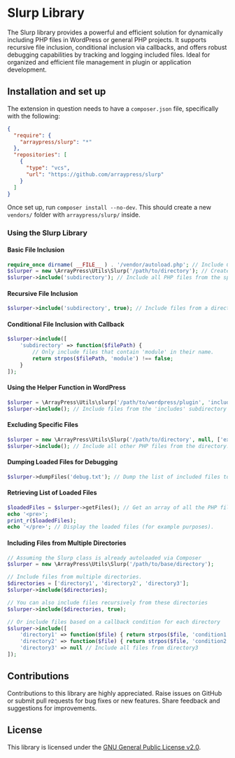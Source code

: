 # Slurp Library

The Slurp library provides a powerful and efficient solution for dynamically including PHP files in WordPress or general PHP projects. It supports recursive file inclusion, conditional inclusion via callbacks, and offers robust debugging capabilities by tracking and logging included files. Ideal for organized and efficient file management in plugin or application development.
## Installation and set up

The extension in question needs to have a `composer.json` file, specifically with the following:

```json 
{
  "require": {
    "arraypress/slurp": "*"
  },
  "repositories": [
    {
      "type": "vcs",
      "url": "https://github.com/arraypress/slurp"
    }
  ]
}
```

Once set up, run `composer install --no-dev`. This should create a new `vendors/` folder
with `arraypress/slurp/` inside.

### Using the Slurp Library

#### Basic File Inclusion
```php
require_once dirname( __FILE__ ) . '/vendor/autoload.php'; // Include Composer-generated autoload file.
$slurper = new \ArrayPress\Utils\Slurp('/path/to/directory'); // Create a Slurp instance for a specific directory.
$slurper->include('subdirectory'); // Include all PHP files from the specified directory.
```

#### Recursive File Inclusion
```php
$slurper->include('subdirectory', true); // Include files from a directory and all its subdirectories.
```

#### Conditional File Inclusion with Callback
```php
$slurper->include([
    'subdirectory' => function($filePath) {
        // Only include files that contain 'module' in their name.
        return strpos($filePath, 'module') !== false;
    }
]);
```

#### Using the Helper Function in WordPress
```php
$slurper = \ArrayPress\Utils\slurp('/path/to/wordpress/plugin', 'includes'); // Use the helper function within a WordPress plugin.
$slurper->include(); // Include files from the 'includes' subdirectory of the plugin.
```

#### Excluding Specific Files
```php
$slurper = new \ArrayPress\Utils\Slurp('/path/to/directory', null, ['exclude.php']); // Exclude specific files from being included.
$slurper->include(); // Include all other PHP files from the directory.
```

#### Dumping Loaded Files for Debugging
```php
$slurper->dumpFiles('debug.txt'); // Dump the list of included files to a text file for debugging.
```

#### Retrieving List of Loaded Files
```php
$loadedFiles = $slurper->getFiles(); // Get an array of all the PHP files that have been included.
echo '<pre>';
print_r($loadedFiles);
echo '</pre>'; // Display the loaded files (for example purposes).
```

#### Including Files from Multiple Directories
```php
// Assuming the Slurp class is already autoloaded via Composer
$slurper = new \ArrayPress\Utils\Slurp('/path/to/base/directory');

// Include files from multiple directories.
$directories = ['directory1', 'directory2', 'directory3'];
$slurper->include($directories);

// You can also include files recursively from these directories
$slurper->include($directories, true);

// Or include files based on a callback condition for each directory
$slurper->include([
    'directory1' => function($file) { return strpos($file, 'condition1') !== false; },
    'directory2' => function($file) { return strpos($file, 'condition2') !== false; },
    'directory3' => null // Include all files from directory3
]);
```


## Contributions

Contributions to this library are highly appreciated. Raise issues on GitHub or submit pull requests for bug
fixes or new features. Share feedback and suggestions for improvements.

## License

This library is licensed under
the [GNU General Public License v2.0](https://www.gnu.org/licenses/old-licenses/gpl-2.0.en.html).